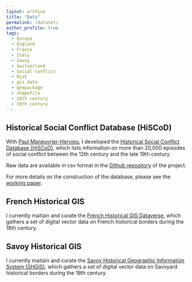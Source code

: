```yaml
---
layout: archive
title: "Data"
permalink: /dataset/
author_profile: true
tags:
  - Europe
  - England
  - France
  - Italy
  - Savoy
  - Switzerland
  - Social conflict
  - Riot
  - gis data
  - geopackage
  - shapefile
  - 18th century
  - 19th century
---
```


## Historical Social Conflict Database (HiSCoD)

With [Paul Maneuvrier-Hervieu](https://paulmaneuvrierhervieu.github.io/), I developed the [Historical Social Conflict Database (HiSCoD)](https://www.unicaen.fr/hiscod), which lists information on more than 20,000 episodes of social conflict between the 12th century and the late 19th century.

Raw data are available in csv format in the [Github repository](https://github.com/hiscod/hiscod-project) of the project.

For more details on the construction of the database, please see the [working paper](https://doi.org/10.5167/uzh-207639).


## French Historical GIS

I currently maitain and curate the [French Historical GIS Dataverse](https://dataverse.harvard.edu/dataverse/french-historical-gis), which gathers a set of digital vector data on French historical borders during the 18th century.


## Savoy Historical GIS

I currently maitain and curate the [Savoy Historical Geographic Information System (SHGIS)](https://doi.org/10.7910/DVN/XHNKD3), which gathers a set of digital vector data on Savoyard historical borders during the 18th century.

